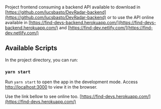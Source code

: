 Project frontend consuming a backend API available to download in [https://github.com/lucsbasto/DevRadar-backend](https://github.com/lucsbasto/DevRadar-backend) or to use the API online available in  [https://find-devs-backend.herokuapp.com/](https://find-devs-backend.herokuapp.com/) and [https://find-dev.netlify.com/](https://find-dev.netlify.com/)

## Available Scripts
In the project directory, you can run:

### `yarn start`

Run `yarn start` to open the app in the development mode. Access [http://localhost:3000](http://localhost:3000) to view it in the browser.

Use the link bellow to see online too.
[https://find-devs.herokuapp.com/](https://find-devs.herokuapp.com/)
